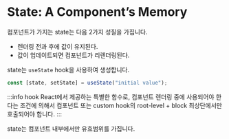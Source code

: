 # State: A Component’s Memory

컴포넌트가 가지는 state는 다음 2가지 성질을 가집니다.

- 렌더링 전과 후에 값이 유지된다.
- 값이 업데이트되면 컴포넌트가 리렌더링된다.

state는 `useState` hook을 사용하여 생성합니다.

```jsx
const [state, setState] = useState("initial value");
```

:::info hook
React에서 제공하는 특별한 함수로, 컴포넌트 렌더링 중에 사용되어야 한다는 조건에 의해서 컴포넌트 또는 custom hook의 root-level + block 최상단에서만 호출되어야 합니다.
:::

state는 컴포넌트 내부에서만 유효범위를 가집니다.
